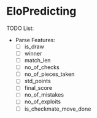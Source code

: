 # EloPredicting
TODO List:
* Parse Features:
  * [ ] is_draw
  * [ ] winner
  * [ ] match_len
  * [ ] no_of_checks
  * [ ] no_of_pieces_taken
  * [ ] std_points
  * [ ] final_score
  * [ ] no_of_mistakes
  * [ ] no_of_exploits
  * [ ] is_checkmate_move_done
